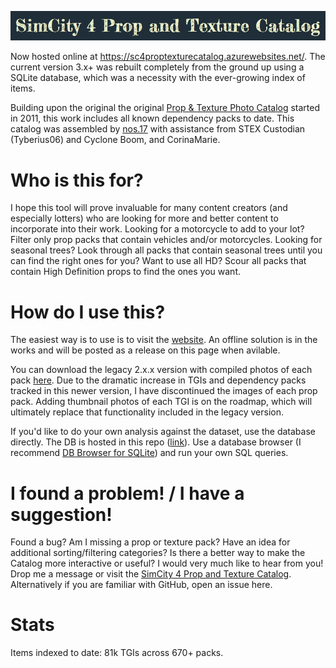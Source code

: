 ![Header](_Legacy/resources/head.jpg)

Now hosted online at https://sc4proptexturecatalog.azurewebsites.net/. The current version 3.x+ was rebuilt completely from the ground up using a SQLite database, which was a necessity with the ever-growing index of items.

Building upon the original the original [Prop & Texture Photo Catalog](https://sc4devotion.com/forums/index.php?board=415.0) started in 2011, this work includes all known dependency packs to date. This catalog was assembled by [nos.17](https://community.simtropolis.com/profile/455740-nos17/) with assistance from STEX Custodian (Tyberius06) and Cyclone Boom, and CorinaMarie.

# Who is this for?
I hope this tool will prove invaluable for many content creators (and especially lotters) who are looking for more and better content to incorporate into their work. Looking for a motorcycle to add to your lot? Filter only prop packs that contain vehicles and/or motorcycles. Looking for seasonal trees? Look through all packs that contain seasonal trees until you can find the right ones for you? Want to use all HD? Scour all packs that contain High Definition props to find the ones you want.

# How do I use this?
The easiest way is to use is to visit the [website](https://sc4proptexturecatalog.azurewebsites.net/). An offline solution is in the works and will be posted as a release on this page when avilable.

You can download the legacy 2.x.x version with compiled photos of each pack [here](https://github.com/noah-severyn/SC4PropTextureCatalog/releases/tag/2.2.2). Due to the dramatic increase in TGIs and dependency packs tracked in this newer version, I have discontinued the images of each prop pack. Adding thumbnail photos of each TGI is on the roadmap, which will ultimately replace that functionality included in the legacy version.

If you'd like to do your own analysis against the dataset, use the database directly. The DB is hosted in this repo ([link](https://github.com/noah-severyn/SC4PropTextureCatalog/blob/main/Data/Catalog.db)). Use a database browser (I recommend [DB Browser for SQLite](https://sqlitebrowser.org/)) and run your own SQL queries.

# I found a problem! / I have a suggestion!
Found a bug? Am I missing a prop or texture pack? Have an idea for additional sorting/filtering categories? Is there a better way to make the Catalog more interactive or useful? I would very much like to hear from you! Drop me a message or visit the [SimCity 4 Prop and Texture Catalog](https://community.simtropolis.com/forums/topic/758501-simcity-4-prop-and-texture-catalogue-by-stex-custodian/). Alternatively if you are familiar with GitHub, open an issue here.

# Stats
Items indexed to date: 81k TGIs across 670+ packs.
